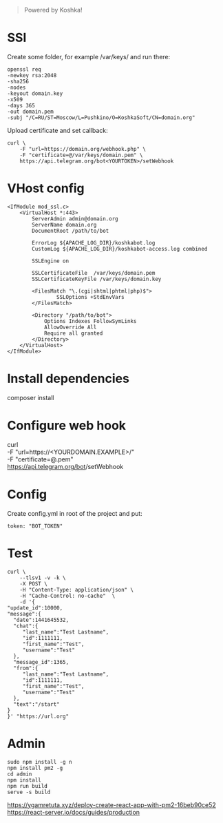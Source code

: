 > Powered by Koshka!

# SSl

Create some folder, for example /var/keys/ and run there:  

```
openssl req
-newkey rsa:2048
-sha256 
-nodes 
-keyout domain.key
-x509
-days 365
-out domain.pem
-subj "/C=RU/ST=Moscow/L=Pushkino/O=KoshkaSoft/CN=domain.org"
```

Upload certificate and set callback:

```
curl \
	-F "url=https://domain.org/webhook.php" \
	-F "certificate=@/var/keys/domain.pem" \
	https://api.telegram.org/bot<YOURTOKEN>/setWebhook
```

# VHost config

```
<IfModule mod_ssl.c>
	<VirtualHost *:443>
		ServerAdmin admin@domain.org
		ServerName domain.org
		DocumentRoot /path/to/bot

		ErrorLog ${APACHE_LOG_DIR}/koshkabot.log
		CustomLog ${APACHE_LOG_DIR}/koshkabot-access.log combined

		SSLEngine on

		SSLCertificateFile	/var/keys/domain.pem
		SSLCertificateKeyFile /var/keys/domain.key

		<FilesMatch "\.(cgi|shtml|phtml|php)$">
				SSLOptions +StdEnvVars
		</FilesMatch>

		<Directory "/path/to/bot">
			Options Indexes FollowSymLinks
			AllowOverride All
			Require all granted
		</Directory>
	</VirtualHost>
</IfModule>
```

# Install dependencies

composer install

# Configure web hook

curl \
	-F "url=https://<YOURDOMAIN.EXAMPLE>/<WEBHOOKLOCATION>" \
	-F "certificate=@<YOURCERTIFICATE>.pem" \
	https://api.telegram.org/bot<YOURTOKEN>/setWebhook

# Config

Create config.yml in root of the project and put:

```
token: "BOT_TOKEN"
```

# Test

```
curl \
	--tlsv1 -v -k \
	-X POST \
	-H "Content-Type: application/json" \
	-H "Cache-Control: no-cache"  \
	-d '{
"update_id":10000,
"message":{
  "date":1441645532,
  "chat":{
     "last_name":"Test Lastname",
     "id":1111111,
     "first_name":"Test",
     "username":"Test"
  },
  "message_id":1365,
  "from":{
     "last_name":"Test Lastname",
     "id":1111111,
     "first_name":"Test",
     "username":"Test"
  },
  "text":"/start"
}
}' "https://url.org"

```

# Admin

```
sudo npm install -g n
npm install pm2 -g
cd admin
npm install
npm run build
serve -s build
```

https://ygamretuta.xyz/deploy-create-react-app-with-pm2-16beb90ce52
https://react-server.io/docs/guides/production